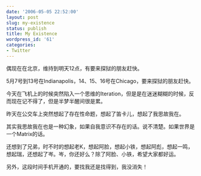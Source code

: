 ```yaml
---
date: '2006-05-05 22:52:00'
layout: post
slug: my-existence
status: publish
title: My Existence
wordpress_id: '61'
categories:
- Twitter
---
```


偶现在在北京，维持到明天12点，有要来探狱的朋友赶快。


5月7号到13号在Indianapolis，14、15、16号在Chicago，要来探狱的朋友赶快。


今天在飞机上的时候突然陷入一个思维的Iteration，但是是在迷迷糊糊的时候，反而现在记不得了，但是半梦半醒间很是累。


昨天在公交车上突然想起了存在性命题，想起了笛卡儿，想起了我思故我在。


其实我思故我在也是一种幻象，如果自我意识不存在的话。说不清楚。如果世界是一个Matrix的话。


还想到了兄弟，时不时的想起老K，想起阿脸，想起小铁，想起阿彪，想起一鸣，想起瑞，还想起了岑。岑，你还好么？除了阿脸、小铁，希望大家都好运。


另外，这段时间手机开通的，要找我还是找得到，我没消失！
